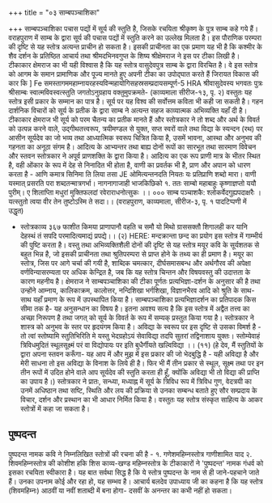 +++
title = "०३ साम्बपञ्चाशिका"

+++
साम्बपञ्चाशिका पचास पद्यों में सूर्य की स्तुति है, जिसके रचयिता श्रीकृष्ण के पुत्र साम्ब कहे गये हैं। वराहपुराण में साम्ब के द्वारा सूर्य की पचास पद्यों में स्तुति करने का उल्लेख मिलता है। इस पौराणिक परम्परा की दृष्टि से यह स्तोत्र अत्यन्त प्राचीन हो सकता है। इसकी प्राचीनता का एक प्रमाण यह भी है कि कश्मीर के शैव दर्शन के प्रतिष्ठित आचार्य तथा श्रीमदभिनवगुप्त के शिष्य श्रीक्षेमराज ने इस पर टीका लिखी है। टीकाकार क्षेमराज का भी यही विश्वास है कि यह स्तोत्र वासुदेवपुत्र साम्ब के द्वारा विरचित है। वे इस स्तोत्र को आगम के समान प्रामाणिक और पूज्य मानते हुए अपनी टीका का उपोद्घात करते हैं
जिरायत विकास की कार कि ] Fe
समस्तागममहाम्नायरहस्यविन्महायोगिसहस्रसम्प्रदायसम्पूर्ण-5 HRA श्रीवासुदेवस्य भगवतः पुत्रः श्रीसाम्बः स्वात्मविवस्वत्स्तुति
जगतोऽनुग्रहाय वक्तुमुपक्रमते- (काव्यमाला सीरीज-१३, पृ. २) वस्तुतः यह स्तोत्र इसी प्रकार के सम्मान का पात्र है। सूर्य पर यह विश्व की सर्वोत्तम कविता भी कही जा सकती है। गहन दार्शनिक विचारों को सूर्य के प्रतीक के द्वारा साम्ब ने अत्यन्त सहज काव्यात्मक अभिव्यक्ति यहाँ दी है। टीकाकार क्षेमराज भी सूर्य को परम चैतन्य का प्रतीक मानते हैं और स्तोत्रकार ने तो शब्द और अर्थ के विवर्त को उत्पन्न करने वाले, उद्गीथतत्त्वरूप, त्रयीमण्डल से युक्त, सप्त स्वरों वाले तथा विद्या के स्यन्दन (रथ) पर आसीन सूर्यदेव का जो भव्य तथा आध्यात्मिक स्वरूप चित्रित किया है, उसमें भावना, आस्था और अनुभव की गहनता का अनूठा संगम है। आदित्य के आभ्यन्तर तथा बाह्य दोनों रूपों का सारभूत तथा सारमाण विवेचन और स्तवन स्तोत्रकार ने अपूर्व प्राणशक्ति के द्वारा किया है। आदित्य का एक रूप प्राणी मात्र के भीतर स्थित है, वही ओंकार के रूप में देह से निनादित भी होता है, वाणी का प्रवर्तक भी है, प्राण और अपान को धारण करता है -
आणि कमात्र सिनिमा ति लिया तसा JE ओमित्यन्तनदति नियतः यः प्रतिप्राणि शब्दो मारा। वाणी यस्मात् प्रसरति परा शब्दतन्मात्रगर्भा।
नागनागाजाही भाजकिछिको
१. ततः साम्बो महाबाहुः कृष्णाज्ञप्तो ययौ पुरीम्।
ए शिलाप्तिा मधुरां मुक्तिफलदां रवेराराधनोत्सुकः ।। ००० साम्ब पञ्चाशकै: श्लोकर्वेदगुह्यपदाक्षरैः । यत्स्तुतो त्वया वीर तेन तुष्टोऽस्मि ते सदा।। (वराहपुराण, काव्यमाला, सीरीज-३, पृ. १ पादटिप्पणी में उद्धृत)
* स्तोत्रकाव्य
३६७ फाशीत किमया प्राणापानौ वहति च समौ यो मिथो ग्राससक्तौ शिगालही कर
यानि देहस्थं तं सपदि परमादित्यमाद्यं प्रपद्ये।। (२) HERE: मन्दक्रान्ता छन्द का प्रयोग इस स्तोत्र में गाम्भीर्य की पुष्टि करता है। वस्तु तथा अभिव्यक्तिशैली दोनों की दृष्टि से यह स्तोत्र मयूर कवि के सूर्यशतक से बहुत भिन्न है, जो इसकी प्राचीनता तथा श्रुतिपरम्परा से प्राप्त होने के तथ्य का ही प्रमाण है। मयूर का स्तोत्र, जिस पर आगे चर्चा की गयी है, शाब्दिक चमत्कार, दीर्घसमासबन्ध और अर्थगौरव की अपेक्षा वर्णविन्यासरम्यता पर अधिक केन्द्रित है, जब कि यह स्तोत्र चिन्तन और विषयवस्तु की उदात्तता के कारण महनीय है।
क्षेमराज ने साम्बपञ्चाशिका की टीका पूर्णतः प्रत्यभिज्ञा-दर्शन के अनुसार की है तथा उन्होंने आम्नाय, कालिकाक्रम, कालोत्तर, नन्दिशिखा भर्गशिखा, विज्ञानभैरव आदि को श्रुति के साथ-साथ यहाँ प्रमाण के रूप में उपस्थापित किया है। साम्बपञ्चाशिका प्रत्यभिज्ञादर्शन का प्रतिपादक किस सीमा तक है- यह अनुसन्धान का विषय है। इतना अवश्य सत्य है कि इस स्तोत्र में अद्वैत तत्त्व का अच्छा निरूपण है तथा जगत् को सूर्य के विवर्त के रूप में सम्यक् प्रस्तुत किया गया है। स्तोत्रकार ने शास्त्र को अनुभव के स्तर पर हृदयंगम किया है। अविद्या के स्वरूप पर इस दृष्टि से उसका विमर्श है - तो
त्वां स्तोष्यामि स्तुतिभिरिति मे यस्तु भेदग्रहोऽयं सेवाविद्या तदपि सुतरां तद्विनाशाय युक्तः। स्तोम्येवाहं त्रिविधमुदितं स्थूलसूक्ष्मं परं वा
विद्योपायः पर इति बुधैर्गीयते खल्विविद्या ।। (११) (हे देव, मैं स्तुतियों के द्वारा अपना स्तवन करूँगा- यह आप में और मुझ में इस प्रकार की जो भेदबुद्धि है - यही अविद्या है और मेरी साधना तो इस अविद्या के विनाश के लिये ही है। फिर भी मैं तीन प्रकार से स्थूल, सूक्ष्म तथा पर इन तीन रूपों में उदित होने वाले आप सूर्यदेव की स्तुति करता ही हूँ, क्योंकि अविद्या भी तो विद्या की प्राप्ति का उपाय है।)
स्तोत्रकार ने प्रातः, सन्ध्या, मध्याह्न में सूर्य के त्रिविध रूप में त्रिविध गुण, वेदत्रयी का उनमें अधिष्ठान तथा सष्टि, स्थिति और लय की प्रक्रिया से उनका सम्बन्ध बताते हुए सौर सम्प्रदाय के विचार, दर्शन और प्रस्थान का भी आधार निर्मित किया है। वस्तुतः यह स्तोत्र संस्कृत साहित्य के आकर स्तोत्रों में कहा जा सकता है।
## पुष्पदन्त  
पुष्पदन्त नामक कवि ने निम्नलिखित स्तोत्रों की रचना की है - १. गणेशमहिम्नस्तोत्र गाणीशामित याद २. शिवमहिम्नस्तोत्र की कोशीश हकि शिस
काव्य-खण्ड
महिम्नस्तोत्र के टीकाकारों ने 'पुष्पदन्त' नामक गंधर्व को इसका रचयिता स्वीकारा है। यह बात सर्वथा सिद्ध है कि ये स्तोत्र पुष्पदन्त के नाम से ही जाने-पहचाने जाते हैं। उनका उपनाम कोई और रहा हो, यह सम्भव है। आचार्य बलदेव उपाध्याय जी का कहना है कि यह स्तोत्र (शिवमहिम्नः) आठवीं या नवीं शताब्दी में बना होगा- दसवीं के अनन्तर का कभी नहीं हो सकता।
